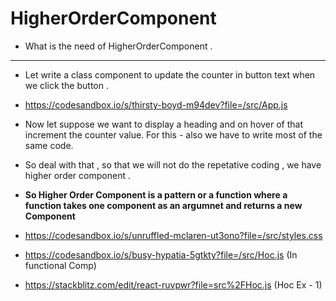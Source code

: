 # HigherOrderComponent

- What is the need of HigherOrderComponent .

---

- Let write a class component to update the counter in button text when we click the button .

- https://codesandbox.io/s/thirsty-boyd-m94dev?file=/src/App.js

- Now let suppose we want to display a heading and on hover of that increment the counter value. For this - also we have to write most of the same code.

- So deal with that , so that we will not do the repetative coding , we have higher order component .

- **So Higher Order Component is a pattern or a function where a function takes one component as an argumnet and returns a new Component**

- https://codesandbox.io/s/unruffled-mclaren-ut3ono?file=/src/styles.css


- https://codesandbox.io/s/busy-hypatia-5gtkty?file=/src/Hoc.js (In functional Comp)

- https://stackblitz.com/edit/react-ruvpwr?file=src%2FHoc.js (Hoc Ex - 1)
